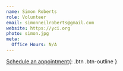 ```yaml
---
name: Simon Roberts
role: Volunteer
email: simonneilroberts@gmail.com
website: https://yci.org
photo: simon.jpg
meta:
  Office Hours: N/A
---
```


[Schedule an appointment](#){: .btn .btn-outline }
